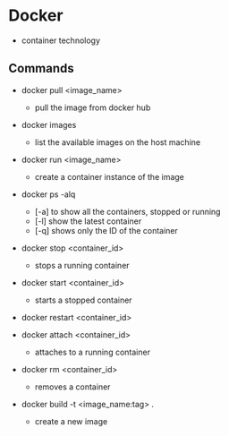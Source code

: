 # Docker #

- container technology

## Commands ##
- docker pull <image_name>
    - pull the image from docker hub

- docker images
    - list the available images on the host machine 

- docker run <image_name>
    - create a container instance of the image

- docker ps -alq
    - [-a] to show all the containers, stopped or running
    - [-l] show the latest container
    - [-q] shows only the ID of the container

- docker stop <container_id>
    - stops a running container

- docker start <container_id>
    - starts a stopped container

- docker restart <container_id>

- docker attach <container_id>
    - attaches to a running container

- docker rm <container_id>
    - removes a container

- docker build -t <image_name:tag> .
    - create a new image

    


